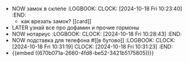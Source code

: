 - NOW замок в склепе
  :LOGBOOK:
  CLOCK: [2024-10-18 Fri 10:23:40]
  :END:
	- как врезать замок? [[card]]
- LATER узнай все про дофамин и прочие гормоны
- NOW нотариус 
  :LOGBOOK:
  CLOCK: [2024-10-18 Fri 10:28:43]
  :END:
- NOW подставка для телефона #[[в бутово]]
  :LOGBOOK:
  CLOCK: [2024-10-18 Fri 10:31:19]
  CLOCK: [2024-10-18 Fri 10:31:23]
  :END:
- {{embed ((670b071a-2660-4fd8-be52-3421b5175805))}}
